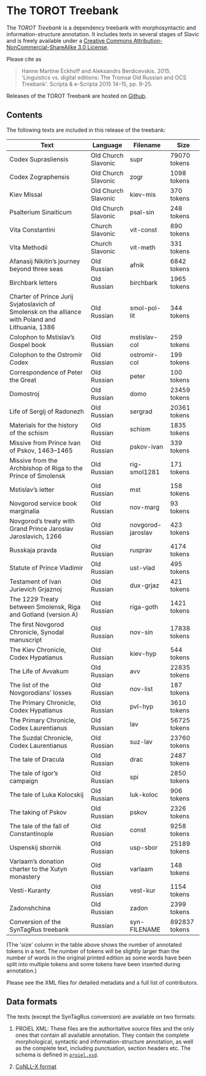 The TOROT Treebank
==================

The _TOROT Treebank_ is a dependency treebank with morphosyntactic and
information-structure annotation. It includes texts in several stages of Slavic and is freely available under a [Creative Commons
Attribution-NonCommercial-ShareAlike 3.0 License](
http://creativecommons.org/licenses/by-nc-sa/3.0/us/).

Please cite as

> Hanne Martine Eckhoff and Aleksandrs Berdicevskis. 2015. 'Linguistics vs. digital editions: The Tromsø Old Russian and OCS Treebank'. Scripta & e-Scripta 2015 14–15, pp. 9-25.

Releases of the TOROT Treebank are hosted on
[Github](https://github.com/torottreebank/treebank-releases).

Contents
--------

The following texts are included in this release of the treebank:

  Text                                                | Language                    | Filename    | Size
  ----                                                | --------                    | --------    | ----
  Codex Suprasliensis                            	  | Old Church Slavonic         | supr        | 79070 tokens
  Codex Zographensis                                  | Old Church Slavonic			| zogr        | 1098 tokens
  Kiev Missal 		                                  | Old Church Slavonic         | kiev-mis    | 370 tokens
  Psalterium Sinaiticum                               | Old Church Slavonic	        | psal-sin    | 248 tokens
  Vita Constantini                                 	 | Church Slavonic				| vit-const   | 890 tokens
  Vita Methodii                                 	 | Church Slavonic				| vit-meth    | 331 tokens
  Afanasij Nikitin’s journey beyond three seas        | Old Russian                 | afnik       | 6842 tokens
  Birchbark letters                                   | Old Russian                 | birchbark   | 1965 tokens
  Charter of Prince Jurij Svjatoslavich of Smolensk on the alliance with Poland and Lithuania, 1386 | Old Russian | smol-pol-lit | 344 tokens 
  Colophon to Mstislav’s Gospel book                  | Old Russian                 | mstislav-col | 259 tokens                                              |      259 |
  Colophon to the Ostromir Codex                      | Old Russian                 | ostromir-col | 199 tokens 
  Correspondence of Peter the Great                   | Old Russian                 | peter        | 100 tokens 
  Domostroj                                           | Old Russian                 | domo         | 23459 tokens
  Life of Sergij of Radonezh                          | Old Russian                 | sergrad      | 20361 tokens
  Materials for the history of the schism             | Old Russian                 | schism       | 1835 tokens
  Missive from Prince Ivan of Pskov, 1463–1465        | Old Russian                 | pskov-ivan   | 339 tokens
  Missive from the Archbishop of Riga to the Prince of Smolensk | Old Russian       | rig-smol1281 | 171 tokens
  Mstislav’s letter                                   | Old Russian                 | mst   	   | 158 tokens
  Novgorod service book marginalia                    | Old Russian                 | nov-marg     | 93 tokens
  Novgorod’s treaty with Grand Prince Jaroslav Jaroslavich, 1266 |Old Russian       | novgorod-jaroslav | 423 tokens
  Russkaja pravda                                     | Old Russian                 | rusprav     | 4174 tokens
  Statute of Prince Vladimir                          | Old Russian                 | ust-vlad    | 495 tokens
  Testament of Ivan Jurievich Grjaznoj                | Old Russian                 | dux-grjaz   | 421 tokens
  The 1229 Treaty between Smolensk, Riga and Gotland (version A) | Old Russian      | riga-goth   | 1421 tokens
  The first Novgorod Chronicle, Synodal manuscript    | Old Russian                 | nov-sin     | 17838 tokens
  The Kiev Chronicle, Codex Hypatianus                | Old Russian   				| kiev-hyp    | 544 tokens
  The Life of Avvakum                                 | Old Russian                 | avv         | 22835 tokens 
  The list of the Novgorodians’ losses                | Old Russian                 | nov-list    | 187 tokens
  The Primary Chronicle, Codex Hypatianus             | Old Russian                 | pvl-hyp     | 3610 tokens
  The Primary Chronicle, Codex Laurentianus           | Old Russian                 | lav         | 56725 tokens
  The Suzdal Chronicle, Codex Laurentianus            | Old Russian                 | suz-lav     | 23760 tokens 
  The tale of Dracula                                 | Old Russian                 | drac        | 2487 tokens
  The tale of Igor’s campaign                         | Old Russian                 | spi         | 2850 tokens
  The tale of Luka Kolocskij                          | Old Russian                 | luk-koloc   | 906 tokens
  The taking of Pskov                                 | Old Russian                 | pskov       | 2326 tokens
  The tale of the fall of Constantinople              | Old Russian                 | const       | 9258 tokens
  Uspenskij sbornik                                   | Old Russian                 | usp-sbor    | 25189 tokens
  Varlaam’s donation charter to the Xutyn monastery   | Old Russian                 | varlaam     | 148 tokens
  Vesti-Kuranty                                       | Old Russian                 | vest-kur    | 1154 tokens
  Zadonshchina                                        | Old Russian                 | zadon       | 2399 tokens
  Conversion of the SynTagRus treebank                | Russian                     | syn-FILENAME | 892837 tokens

(The 'size' column in the table above shows the number of annotated tokens in
a text. The number of tokens will be slightly larger than the number of words
in the original printed edition as some words have been split into multiple
tokens and some tokens have been inserted during annotation.)

Please see the XML files for detailed metadata and a full list of contributors.

Data formats
------------

The texts (except the SynTagRus conversion) are available on two formats:

1. PROIEL XML: These files are the authoritative source files and the only ones
that contain all available annotation. They contain the complete morphological,
syntactic and information-structure annotation, as well as the complete text,
including punctuation, section headers etc. The schema is defined in
[`proiel.xsd`](https://github.com/proiel/proiel-treebank/blob/master/proiel.xsd).

2. [CoNLL-X format](http://nextens.uvt.nl/depparse-wiki/DataFormat)

